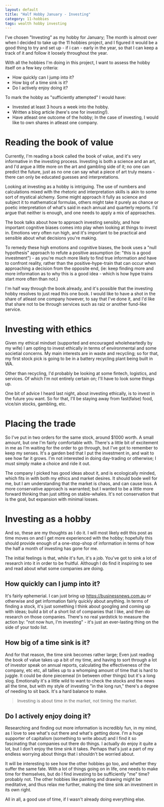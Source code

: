 ```yaml
---
layout: default
title: "Half Hobby January - Investing"
category: 11-hobbies
tags: wealth hobby investing
---
```


I've chosen "Investing" as my hobby for January; The month is almost over when I decided to take up the 11 hobbies project, and I figured it would be a good thing to try and set up - if i can - early in the year, so that I can keep a track of it and follow it loosely throughout the year.

With all the hobbies I'm doing in this project, I want to assess the hobby itself on a few key criteria:

- How quickly can I jump into it? 
- How big of a time sink is it?
- Do I actively enjoy doing it?

To mark the hobby as "sufficiently attempted" I would have:

- Invested at least 3 hours a week into the hobby.
- Written a blog article (here's one for investing!).
- Have atleast one outcome of the hobby; In the case of investing, I would like to own shares in atleast one company.

# Reading the book of value

Currently, I'm reading a book called the book of value, and it's very informative in the investing process. Investing is both a science and an art, and I'd argue a little more on the art and gambling side of it; no one can predict the future, just as no one can say what a piece of art truly means - there can only be educated guesses and interpretations. 

Looking at investing as a hobby is intriguing. The use of numbers and calculations mixed with the rhetoric and interpretation skills is akin to some sort of mystical alchemy. Some might approach it fully as science and subject it to mathematical formulas, others might take it purely as chance or poetic interpretation of what's said in each annual and quarterly reports. I'd argue that neither is enough, and one needs to apply a mix of approaches. 

The book talks about how to approach investing sensibly, and how important cognitive biases comes into play when looking at things to invest in. Emotions very often run high, and it's important to be practical and sensible about what decisions you're making. 

To remedy these high emotions and cognitive biases, the book uses a "null hypothesis" approach to refute a positive assumption (ie: "this is a good investment") - as you're much more likely to find true information and have to confront reality, rather than the positive-hype-train that can occur when approaching a decision from the opposite end, (ie: keep finding more and more information as to why this is a good idea - which is how hype trains start more often than not.)

I'm half way through the book already, and it's possible that the investing hobby resolves to just read this one book. I would like to have a shot in the share of atleast one company however, to say that I've done it, and I'd like that share not to be through services such as raiz or another fund-like service.

# Investing with ethics

Given my ethical mindset (supported and encouraged wholeheartedly by my wife) I am opting to invest ethically in terms of environmental and some societial concerns. My main interests are in waste and recycling; so for that, my first stock pick is going to be in a battery recycling plant being built in WA. 

Other than recycling, I'd probably be looking at some fintech, logistics, and services. Of which I'm not entirely certain on; I'll have to look some things up. 

One bit of advice I heard last night, about investing ethically, is to invest in the future you want. So for that, I'll be staying away from fast(false) food, vice/sin stocks, gambling, etc.

# Placing the trade

So I've put in two orders for the same stock, around $1000 worth. A small amount, but one I'm fairly comfortable with. There's a little bit of excitement in me as I'm waiting for the order to go through, but I've got to remember to keep my senses. It's a garden bed that I put the investment in, and wait to see how far it grows. I'm not interested in doing day-trading or otherwise; I must simply make a choice and ride it out.

The company I picked has good ideas about it, and is ecologically minded, which fits in with both my ethics and market desires. It should bode well for me, but I am understanding that the market is chaos, and can cause loss. A more conservative approach is warranted; but I wanted to be a little more forward thinking than just sitting on stable-whales. It's not conservation that is the goal, but expansion with minimal losses.

# Investing  as a hobby

And so, these are my thoughts as I do it. I will most likely edit this post as time moves on and I get more experienced with the hobby; hopefully this should provide enough of a one-stop-shop of information in terms of how the half a month of investing has gone for me. 

The initial feelings is that, while it's fun, it's a job. You've got to sink a lot of research into it in order to be fruitful. Although I do find it inspiring to see and read about what some companies are doing.

## How quickly can I jump into it?

It's fairly ephemerial. I can just bring up <https://businessnews.com.au> or otherwise and get information fairly quickly about anything. In terms of finding a stock, it's just something I think about googling and coming up with ideas; build a bit of a short list of companies that I like, and then do research on those companies. There's no real yardstick to measure the action by: "not now hun, I'm investing" - it's just an ever-lasting thing on the side of your todo list.

## How big of a time sink is it?

And for that reason, the time sink becomes rather large; Even just reading the book of value takes up a bit of my time, and having to sort through a lot of investor speak on annual reports, calculating the effectiveness of the company, etc etc, all tallies up to a whomping amount of time that is hard to juggle. It could be done piecemeal (in between other things) but it's a long slog. Emotionally it's a little wild to want to check the stocks and the news all the time, but with my style of investing "in the long run," there's a degree of needing to sit back. It's a hard balance to make.

> Investing is about time in the market, not timing the market.

## Do I actively enjoy doing it?

Researching and finding out more information is incredibly fun, in my mind, as I love to see what's out there and what's getting done. I'm a huge supporter of capitalism (something to write about) and I find it so fascinating that companies out there do things. I actually do enjoy it quite a lot, but I don't enjoy the time sink it takes. Perhaps that's just a part of my endless worrying about things that i shouldn't be worried about.

It will be interesting to see how the other hobbies go too, and whether they suffer the same fate. With a lot of things going on in life, one needs to make time for themselves, but do I find investing to be sufficiently "me" time? probably not. The other hobbies like painting and drawing might be meditative, and thus relax me further, making the time sink an investment in its own right. 

All in all, a good use of time, if I wasn't already doing everything else.
